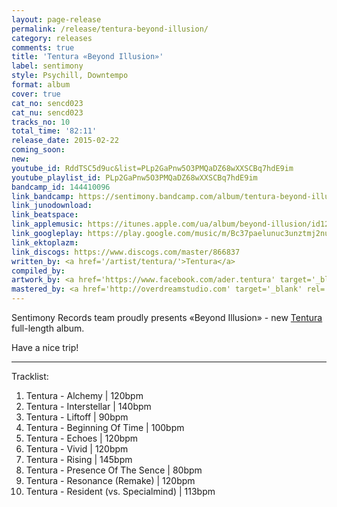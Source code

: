 ```yaml
---
layout: page-release
permalink: /release/tentura-beyond-illusion/
category: releases
comments: true
title: 'Tentura «Beyond Illusion»'
label: sentimony
style: Psychill, Downtempo
format: album
cover: true
cat_no: sencd023
cat_nu: sencd023
tracks_no: 10
total_time: '82:11'
release_date: 2015-02-22
coming_soon: 
new: 
youtube_id: RddTSC5d9uc&list=PLp2GaPnw5O3PMQaDZ68wXXSCBq7hdE9im
youtube_playlist_id: PLp2GaPnw5O3PMQaDZ68wXXSCBq7hdE9im
bandcamp_id: 144410096
link_bandcamp: https://sentimony.bandcamp.com/album/tentura-beyond-illusion
link_junodownload: 
link_beatspace: 
link_applemusic: https://itunes.apple.com/ua/album/beyond-illusion/id1271862865?l=uk
link_googleplay: https://play.google.com/music/m/Bc37paelunuc3unztmj2nuyehem?t=Tentura_Beyond_Illusion
link_ektoplazm: 
link_discogs: https://www.discogs.com/master/866837
written_by: <a href='/artist/tentura/'>Tentura</a>
compiled_by: 
artwork_by: <a href='https://www.facebook.com/ader.tentura' target='_blank' rel='noopener'>Ader</a> & Andrei Verner
mastered_by: <a href='http://overdreamstudio.com' target='_blank' rel='noopener'>Makus @ Overdream Studio</a>
---
```


Sentimony Records team proudly presents «Beyond Illusion» - new <a href='/artist/tentura/'>Tentura</a> full-length album.

Have a nice trip!

---
Tracklist:

01. Tentura - Alchemy \| 120bpm
02. Tentura - Interstellar \| 140bpm
03. Tentura - Liftoff \| 90bpm
04. Tentura - Beginning Of Time \| 100bpm
05. Tentura - Echoes \| 120bpm
06. Tentura - Vivid \| 120bpm
07. Tentura - Rising \| 145bpm
08. Tentura - Presence Of The Sence \| 80bpm
09. Tentura - Resonance (Remake) \| 120bpm
10. Tentura - Resident (vs. Specialmind) \| 113bpm
